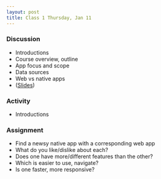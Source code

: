 ```yaml
---
layout: post
title: Class 1 Thursday, Jan 11
---
```


### Discussion

* Introductions
* Course overview, outline
* App focus and scope
* Data sources
* Web vs native apps
* ([Slides](/presentations/class1))

### Activity

* Introductions

### Assignment

* Find a newsy native app with a corresponding web app
* What do you like/dislike about each?
* Does one have more/different features than the other?
* Which is easier to use, navigate?
* Is one faster, more responsive?
